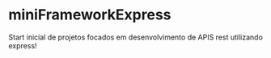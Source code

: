 # miniFrameworkExpress
Start inicial de projetos focados em desenvolvimento de APIS rest utilizando express!
